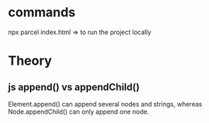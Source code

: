 
# commands
npx parcel index.html => to run the project locally
# Theory
## js append() vs appendChild()
Element.append() can append several nodes and strings, whereas Node.appendChild() can only append one node.

